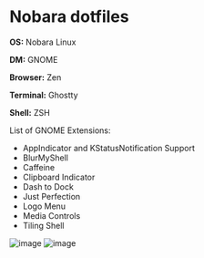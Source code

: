 # Nobara dotfiles

**OS:** Nobara Linux

**DM:** GNOME

**Browser:** Zen

**Terminal:** Ghostty

**Shell:** ZSH

List of GNOME Extensions:
- AppIndicator and KStatusNotification Support
- BlurMyShell
- Caffeine
- Clipboard Indicator
- Dash to Dock
- Just Perfection
- Logo Menu
- Media Controls
- Tiling Shell

![image](https://github.com/user-attachments/assets/02c60bb7-6aca-4326-9448-6b3e77f250c4)
![image](https://github.com/user-attachments/assets/7d7f8ede-2788-4832-a639-b265393cedb3)
